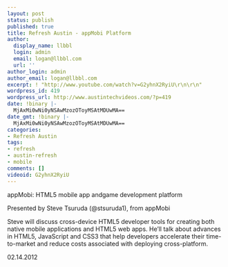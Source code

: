 ```yaml
---
layout: post
status: publish
published: true
title: Refresh Austin - appMobi Platform
author:
  display_name: llbbl
  login: admin
  email: logan@llbbl.com
  url: ''
author_login: admin
author_email: logan@llbbl.com
excerpt: ! "http://www.youtube.com/watch?v=G2yhnX2RyiU\r\n\r\n"
wordpress_id: 419
wordpress_url: http://www.austintechvideos.com/?p=419
date: !binary |-
  MjAxMi0wNi0yNSAwMzozOToyMSAtMDUwMA==
date_gmt: !binary |-
  MjAxMi0wNi0yNSAwMzozOToyMSAtMDUwMA==
categories:
- Refresh Austin
tags:
- refresh
- austin-refresh
- mobile
comments: []
videoid: G2yhnX2RyiU
---
```

<p>appMobi: HTML5 mobile app andgame development platform</p>
<p>Presented by Steve Tsuruda (@stsuruda1), from appMobi</p>
<p>Steve will discuss cross-device HTML5 developer tools for creating both native mobile applications and HTML5
web apps. He’ll talk about advances in HTML5, JavaScript and CSS3 that help developers accelerate their time-to-market
and reduce costs associated with deploying cross-platform.</p>
<p>02.14.2012 </p>
